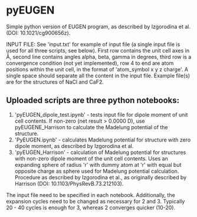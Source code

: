 # pyEUGEN
Simple python version of EUGEN program, as described by Izgorodina et al. (DOI: 10.1021/cg900656z).

INPUT FILE: See 'input.txt' for example of input file (a single input file is used for all three scripts, see below). First row contains the unit cell axes in Å, second line contains angles alpha, beta, gamma in degrees, third row is a convergence condition (not yet implemented), row 4 to end are atom positions within the unit cell, in the format of 'atom_symbol x y z charge'. A single space should separate all the content in the input file. Example file(s) are for the structures of NaCl and CaF2.

## Uploaded scripts are three python notebooks:

1. 'pyEUGEN_dipole_test.ipynb' - tests input file for dipole moment of unit cell contents. If non-zero (net result > 0.0000 D), use pyEUGENE_Harrison to calculate the Madelung potential of the structure.
2. 'PyEUGEN.ipynb' - calculates Madelung potential for structure with zero dipole moment, as described by Izgorodina et al.
3. 'pyEUGEN_Harrison' - calculation of Madelung potential for structures with non-zero dipole moment of the unit cell contents. Uses an expanding sphere of radius 'r' with dummy atom at 'r' with equal but opposite charge as sphere used for Madelung potential calculation. Procedure as described by Izgorodina et al., as originally described by Harrison (DOI: 10.1103/PhysRevB.73.212103).

The input file need to be specified in each notebook. Additionally, the expansion cycles need to be changed as necessary for 2 and 3. Typically 20 - 40 cycles is enough for 3, whereas 2 converges quicker (10-20).
